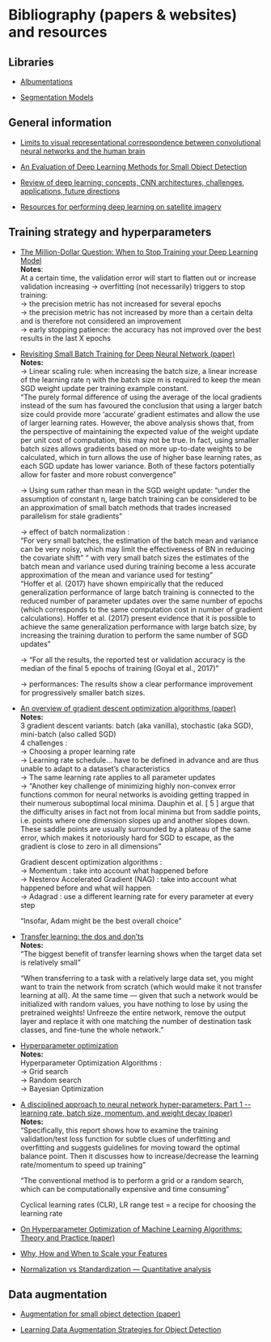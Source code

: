 # Bibliography (papers & websites) and resources 

## Libraries

* [Albumentations](https://github.com/albumentations-team/albumentations)

* [Segmentation Models](https://github.com/qubvel/segmentation_models)

## General information

* [Limits to visual representational correspondence between convolutional neural networks and the human brain](https://www.nature.com/articles/s41467-021-22244-7#Sec7)

* [An Evaluation of Deep Learning Methods for Small Object Detection](https://www.hindawi.com/journals/jece/2020/3189691/)

* [Review of deep learning: concepts, CNN architectures, challenges, applications, future directions](https://www.researchgate.net/publication/350527503_Review_of_deep_learning_concepts_CNN_architectures_challenges_applications_future_directions)

* [Resources for performing deep learning on satellite imagery](https://github.com/robmarkcole/satellite-image-deep-learning#object-detection-enhanced-by-super-resolution)

## Training strategy and hyperparameters
* [The Million-Dollar Question: When to Stop Training your Deep Learning Model](https://towardsdatascience.com/the-million-dollar-question-when-to-stop-training-deep-learning-models-fa9b488ac04d)
\
**Notes**: \
At a certain time, the validation error will start to flatten out or increase
validation increasing → overfitting (not necessarily) 
triggers to stop training: \
→ the precision metric has not increased for several epochs \
→ the precision metric has not increased by more than a certain delta and is therefore not considered an improvement \
→ early stopping patience: the accuracy has not improved over the best results in the last X epochs

* [Revisiting Small Batch Training for Deep Neural Network (paper)](https://arxiv.org/pdf/1804.07612.pdf) \
**Notes:** \
→ Linear scaling rule:  when increasing the batch size, a linear increase of the learning rate η with the batch size m is required to keep the mean SGD weight update per training example constant.  \
“The purely formal difference of using the average of the local gradients instead of the sum has
favoured the conclusion that using a larger batch size could provide more ‘accurate’ gradient estimates and allow the use of larger learning rates. However, the above analysis shows that, from the
perspective of maintaining the expected value of the weight update per unit cost of computation, this
may not be true. In fact, using smaller batch sizes allows gradients based on more up-to-date weights
to be calculated, which in turn allows the use of higher base learning rates, as each SGD update has
lower variance. Both of these factors potentially allow for faster and more robust convergence” 

    → Using sum rather than mean in the SGD weight update:
“under the assumption of constant η, large batch training
can be considered to be an approximation of small batch methods that trades increased parallelism
for stale gradients”

    → effect of batch normalization : \
    “For very small batches, the estimation of the batch mean and variance can be very noisy, which may limit the effectiveness of BN in reducing the covariate shift”
“ with very small batch sizes the estimates of the batch mean and variance
used during training become a less accurate approximation of the mean and variance used for testing” \
“Hoffer et al. (2017) have shown empirically that the reduced generalization performance of large batch training is connected to the reduced number of parameter updates over the same number of epochs (which corresponds to the same computation cost in number of gradient calculations). Hoffer et al. (2017) present evidence that it is possible to achieve the same generalization performance with large batch size, by increasing the training duration to perform the same number of SGD updates”

    → “For all the results, the reported test or validation accuracy is the median of the final 5 epochs of training (Goyal et al., 2017)” 

    → performances: The results show a clear performance improvement for progressively smaller batch sizes.

* [An overview of gradient descent optimization algorithms (paper)](https://arxiv.org/pdf/1609.04747.pdf) \
**Notes:** \
3 gradient descent variants: batch (aka vanilla), stochastic (aka SGD), mini-batch (also called SGD) \
4 challenges : \
→ Choosing a proper learning rate \
→ Learning rate schedule… have to be defined in advance and are thus unable to adapt to a dataset’s characteristics \
→ The same learning rate applies to all parameter updates \
→ “Another key challenge of minimizing highly non-convex error functions common for neural networks is avoiding getting trapped in their numerous suboptimal local minima. Dauphin et al. [ 5 ] argue that the difficulty arises in fact not from local minima but from saddle points, i.e. points where one dimension slopes up and another slopes down. These saddle points are usually surrounded by a plateau of the same error, which makes it notoriously hard for SGD to escape, as the gradient is close to zero in all dimensions”

    Gradient descent optimization algorithms : \
→ Momentum : take into account what happened before \
→ Nesterov Accelerated Gradient (NAG) : take into account what happened before and what will happen \
→ Adagrad : use a different learning rate for every parameter at every step

    “Insofar, Adam might be the best overall choice”

* [Transfer learning: the dos and don’ts](https://medium.com/starschema-blog/transfer-learning-the-dos-and-donts-165729d66625) \
**Notes:** \
“The biggest benefit of transfer learning shows when the target data set is relatively small”

    “When transferring to a task with a relatively large data set, you might want to train the network from scratch (which would make it not transfer learning at all). At the same time — given that such a network would be initialized with random values, you have nothing to lose by using the pretrained weights! Unfreeze the entire network, remove the output layer and replace it with one matching the number of destination task classes, and fine-tune the whole network.”

* [Hyperparameter optimization](https://nanonets.com/blog/hyperparameter-optimization/) \
**Notes:** \
Hyperparameter Optimization Algorithms : \
→ Grid search \
→ Random search \
→ Bayesian Optimization

* [A disciplined approach to neural network hyper-parameters: Part 1 -- learning rate, batch size, momentum, and weight decay (paper)](https://arxiv.org/abs/1803.09820) \
**Notes:** \
“Specifically, this report shows how to examine the training validation/test loss function for subtle clues of underfitting and overfitting and suggests guidelines for moving toward the optimal balance point. Then it discusses how to increase/decrease the learning rate/momentum to speed up training”
    
    “The conventional method is to perform a grid or a random search, which can be
computationally expensive and time consuming”
    
    Cyclical learning rates (CLR), LR range test = a recipe for choosing the learning rate

* [On Hyperparameter Optimization of Machine Learning Algorithms: Theory and Practice (paper)](https://arxiv.org/pdf/2003.05689.pdf)

* [Why, How and When to Scale your Features](https://medium.com/greyatom/why-how-and-when-to-scale-your-features-4b30ab09db5e)

* [Normalization vs Standardization — Quantitative analysis](https://towardsdatascience.com/normalization-vs-standardization-quantitative-analysis-a91e8a79cebf)

## Data augmentation

* [Augmentation for small object detection (paper)](https://arxiv.org/pdf/1902.07296.pdf)

* [Learning Data Augmentation Strategies for Object Detection](https://www.ecva.net/papers/eccv_2020/papers_ECCV/papers/123720562.pdf)
